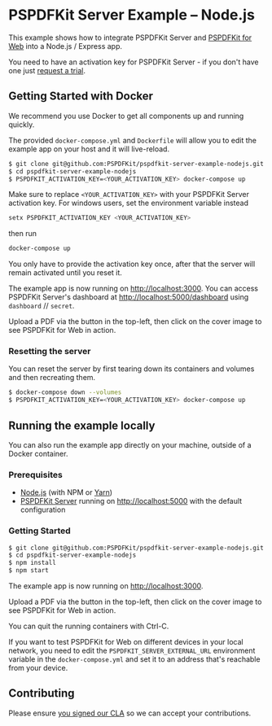 # PSPDFKit Server Example – Node.js

This example shows how to integrate PSPDFKit Server and
[PSPDFKit for Web](https://pspdfkit.com/web/) into a Node.js / Express app.

You need to have an activation key for PSPDFKit Server - if you don't have one just
[request a trial](https://pspdfkit.com/try/).

## Getting Started with Docker

We recommend you use Docker to get all components up and running quickly.

The provided `docker-compose.yml` and `Dockerfile` will allow you to edit the example app on your
host and it will live-reload.

```sh
$ git clone git@github.com:PSPDFKit/pspdfkit-server-example-nodejs.git
$ cd pspdfkit-server-example-nodejs
$ PSPDFKIT_ACTIVATION_KEY=<YOUR_ACTIVATION_KEY> docker-compose up
```

Make sure to replace `<YOUR_ACTIVATION_KEY>` with your PSPDFKit Server activation key. For windows users, set the environment variable instead
```sh
setx PSPDFKIT_ACTIVATION_KEY <YOUR_ACTIVATION_KEY>
```
then run 
```sh
docker-compose up
```

You only have to provide the activation key once, after that the server will remain activated until you reset it.

The example app is now running on <http://localhost:3000>. You can access PSPDFKit Server's
dashboard at <http://localhost:5000/dashboard> using `dashboard` // `secret`.

Upload a PDF via the button in the top-left, then click on the cover image to see PSPDFKit for Web
in action.

### Resetting the server

You can reset the server by first tearing down its containers and volumes and then recreating them.

```sh
$ docker-compose down --volumes
$ PSPDFKIT_ACTIVATION_KEY=<YOUR_ACTIVATION_KEY> docker-compose up
```

## Running the example locally

You can also run the example app directly on your machine, outside of a Docker container.

### Prerequisites

* [Node.js](http://nodejs.org/) (with NPM or [Yarn](https://yarnpkg.com/))
* [PSPDFKit Server](https://pspdfkit.com/guides/web/current/server-backed/setting-up-pspdfkit-server/)
  running on [http://localhost:5000](http://localhost:5000) with the default configuration

### Getting Started

```sh
$ git clone git@github.com:PSPDFKit/pspdfkit-server-example-nodejs.git
$ cd pspdfkit-server-example-nodejs
$ npm install
$ npm start
```

The example app is now running on <http://localhost:3000>.

Upload a PDF via the button in the top-left, then click on the cover image to see PSPDFKit for Web
in action.

You can quit the running containers with Ctrl-C.

If you want to test PSPDFKit for Web on different devices in your local network, you need
to edit the `PSPDFKIT_SERVER_EXTERNAL_URL` environment variable in the `docker-compose.yml` and set it to an address that's reachable from your device.

## Contributing

Please ensure
[you signed our CLA](https://pspdfkit.com/guides/web/current/miscellaneous/contributing/) so we can
accept your contributions.
